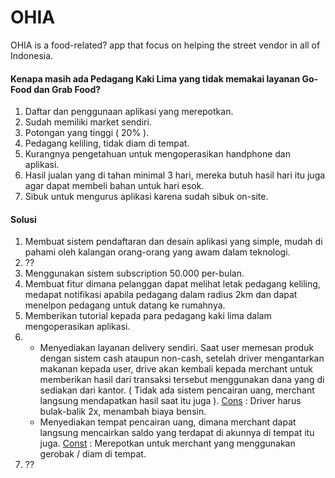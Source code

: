 # OHIA

OHIA is a food-related? app that focus on helping the street vendor in all of Indonesia.

#### Kenapa masih ada Pedagang Kaki Lima yang tidak memakai layanan Go-Food dan Grab Food?

1. Daftar dan penggunaan aplikasi yang merepotkan.
2. Sudah memiliki market sendiri.
3. Potongan yang tinggi ( 20% ).
4. Pedagang keliling, tidak diam di tempat.
5. Kurangnya pengetahuan untuk mengoperasikan handphone dan aplikasi.
6. Hasil jualan yang di tahan minimal 3 hari, mereka butuh hasil hari itu juga agar dapat membeli bahan untuk hari esok.
7. Sibuk untuk mengurus aplikasi karena sudah sibuk on-site.

#### Solusi

1. Membuat sistem pendaftaran dan desain aplikasi yang simple, mudah di pahami oleh kalangan orang-orang yang awam dalam teknologi.
2. ??
3. Menggunakan sistem subscription 50.000 per-bulan.
4. Membuat fitur dimana pelanggan dapat melihat letak pedagang keliling, medapat notifikasi apabila pedagang dalam radius 2km dan dapat menelpon pedagang untuk datang ke rumahnya.
5. Memberikan tutorial kepada para pedagang kaki lima dalam mengoperasikan aplikasi.
6. * Menyediakan layanan delivery sendiri. Saat user memesan produk dengan sistem cash ataupun non-cash, setelah driver mengantarkan makanan kepada user, drive akan kembali kepada merchant untuk memberikan hasil dari transaksi tersebut menggunakan dana yang di sediakan dari kantor. ( Tidak ada sistem pencairan uang, merchant langsung mendapatkan hasil saat itu juga ). <u>Cons</u> : Driver harus bulak-balik 2x, menambah biaya bensin.
   * Menyediakan tempat pencairan uang, dimana merchant dapat langsung mencairkan saldo yang terdapat di akunnya di tempat itu juga. <u>Const</u> : Merepotkan untuk merchant yang menggunakan gerobak / diam di tempat.
7. ??